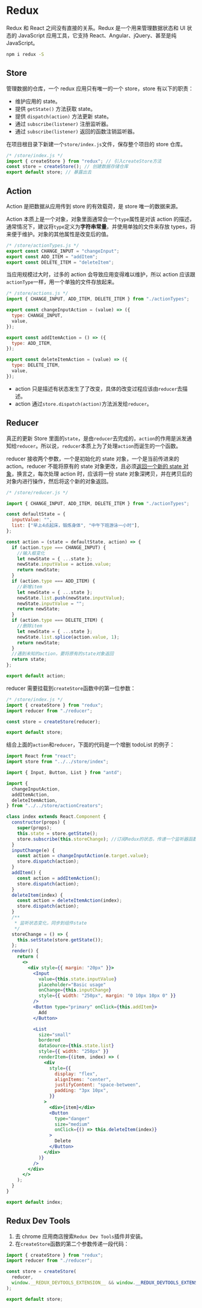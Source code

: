 # Redux

Redux 和 React 之间没有直接的关系。Redux 是一个用来管理数据状态和 UI 状态的 JavaScript 应用工具，它支持 React、Angular、jQuery、甚至是纯 JavaScript。

```sh
npm i redux -S
```

## Store

管理数据的仓库，一个 redux 应用只有唯一的一个 store，store 有以下的职责：

- 维护应用的 state。
- 提供 `getState()` 方法获取 state。
- 提供 `dispatch(action)` 方法更新 state。
- 通过 `subscribe(listener)` 注册监听器。
- 通过 `subscribe(listener)` 返回的函数注销监听器。

在项目根目录下新建一个`store/index.js`文件，保存整个项目的 store 仓库。

```js
/* /store/index.js */
import { createStore } from "redux"; // 引入createStore方法
const store = createStore(); // 创建数据存储仓库
export default store; // 暴露出去
```

## Action

Action 是把数据从应用传到 store 的有效载荷，是 store 唯一的数据来源。

Action 本质上是一个对象，对象里面通常会一个`type`属性是对该 action 的描述，通常情况下，建议将`type`定义为**字符串常量**，并使用单独的文件来存放 types，将来便于维护。对象的其他属性是改变后的值。

```js
/* /store/actionTypes.js */
export const CHANGE_INPUT = "changeInput";
export const ADD_ITEM = "addItem";
export const DELETE_ITEM = "deleteItem";
```

当应用规模过大时，过多的 action 会导致应用变得难以维护，所以 action 应该跟`actionType`一样，用一个单独的文件存放起来。

```js
/* /store/actions.js */
import { CHANGE_INPUT, ADD_ITEM, DELETE_ITEM } from "./actionTypes";

export const changeInputAction = (value) => ({
  type: CHANGE_INPUT,
  value,
});

export const addItemAction = () => ({
  type: ADD_ITEM,
});

export const deleteItemAction = (value) => ({
  type: DELETE_ITEM,
  value,
});
```

- action 只是描述有状态发生了了改变，具体的改变过程应该由`reducer`去描述。
- action 通过`store.dispatch(action)`方法派发给`reducer`。

## Reducer

真正的更新 Store 里面的`state`，是由`reducer`去完成的，`action`的作用是派发通知给`reducer`。所以说，`reducer`本质上为了处理`action`而诞生的一个函数。

reducer 接收两个参数，一个是初始化的 state 对象，一个是当前传进来的 action。reducer 不能将原有的 state 对象更改，且必须<u>返回一个新的 state 对象</u>，换言之，每次处理 action 时，应该将一份 state 对象深拷贝，并在拷贝后的对象内进行操作，然后将这个新的对象返回。

```js
/* /store/reducer.js */

import { CHANGE_INPUT, ADD_ITEM, DELETE_ITEM } from "./actionTypes";

const defaultState = {
  inputValue: "",
  list: ["早上4点起床，锻炼身体", "中午下班游泳一小时"],
};

const action = (state = defaultState, action) => {
  if (action.type === CHANGE_INPUT) {
    //输入框变化
    let newState = { ...state };
    newState.inputValue = action.value;
    return newState;
  }
  if (action.type === ADD_ITEM) {
    //新增item
    let newState = { ...state };
    newState.list.push(newState.inputValue);
    newState.inputValue = "";
    return newState;
  }
  if (action.type === DELETE_ITEM) {
    //删除item
    let newState = { ...state };
    newState.list.splice(action.value, 1);
    return newState;
  }
  //遇到未知的action，要将原有的state对象返回
  return state;
};

export default action;
```

reducer 需要挂载到`createStore`函数中的第一位参数：

```js
/* /store/index.js */
import { createStore } from "redux";
import reducer from "./reducer";

const store = createStore(reducer);

export default store;
```

结合上面的`action`和`reducer`，下面的代码是一个增删 todoList 的例子：

```jsx
import React from "react";
import store from "../../store/index";

import { Input, Button, List } from "antd";

import {
  changeInputAction,
  addItemAction,
  deleteItemAction,
} from "../../store/actionCreators";

class index extends React.Component {
  constructor(props) {
    super(props);
    this.state = store.getState();
    store.subscribe(this.storeChange); //订阅Redux的状态，传递一个监听器函数
  }
  inputChange(e) {
    const action = changeInputAction(e.target.value);
    store.dispatch(action);
  }
  addItem() {
    const action = addItemAction();
    store.dispatch(action);
  }
  deleteItem(index) {
    const action = deleteItemAction(index);
    store.dispatch(action);
  }
  /**
   * 监听状态变化，同步到组件state
   */
  storeChange = () => {
    this.setState(store.getState());
  };
  render() {
    return (
      <>
        <div style={{ margin: "20px" }}>
          <Input
            value={this.state.inputValue}
            placeholder="Basic usage"
            onChange={this.inputChange}
            style={{ width: "250px", margin: "0 10px 10px 0" }}
          />
          <Button type="primary" onClick={this.addItem}>
            Add
          </Button>

          <List
            size="small"
            bordered
            dataSource={this.state.list}
            style={{ width: "250px" }}
            renderItem={(item, index) => (
              <div
                style={{
                  display: "flex",
                  alignItems: "center",
                  justifyContent: "space-between",
                  padding: "3px 10px",
                }}
              >
                <div>{item}</div>
                <Button
                  type="danger"
                  size="medium"
                  onClick={() => this.deleteItem(index)}
                >
                  Delete
                </Button>
              </div>
            )}
          />
        </div>
      </>
    );
  }
}

export default index;
```

## Redux Dev Tools

1. 去 chrome 应用商店搜索`Redux Dev Tools`插件并安装。
2. 在`createStore`函数的第二个参数传递一段代码：

```js
import { createStore } from "redux";
import reducer from "./reducer";

const store = createStore(
  reducer,
  window.__REDUX_DEVTOOLS_EXTENSION__ && window.__REDUX_DEVTOOLS_EXTENSION__()
);

export default store;
```

<Vssue />